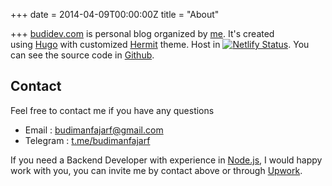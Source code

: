 +++
date = 2014-04-09T00:00:00Z
title = "About"

+++
[budidev.com](https://budidev.com) is personal blog organized by [me](/). It's created using [Hugo](https://themes.gohugo.io) with customized [Hermit](https://themes.gohugo.io/hermit) theme. 
Host in [![Netlify Status](https://api.netlify.com/api/v1/badges/7171b328-2836-4050-8ff3-e143de197c89/deploy-status)](https://app.netlify.com/sites/budi/deploys).
You can see the source code in [Github](https://github.com/budimanfajarf/blog). 

## Contact

Feel free to contact me if you have any questions

* Email : [budimanfajarf@gmail.com](mailto:budimanfajarf@gmail.com)
* Telegram : [t.me/budimanfajarf](https://t.me/budimanfajarf)

If you need a Backend Developer with experience in [Node.js](https://nodejs.org), I would happy work with you, you can invite me by contact above or through [Upwork](https://www.upwork.com/freelancers/\~01b8d55d6a5a8f1077).
